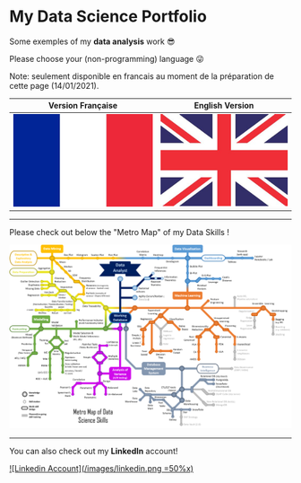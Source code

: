 # My Data Science Portfolio

Some exemples of my **data analysis** work :sunglasses:

Please choose your (non-programming) language :stuck_out_tongue_winking_eye:

Note: seulement disponible en francais au moment de la préparation de cette page (14/01/2021).

| Version Française                                                                              | English Version                                                                         |
| ---------------------------------------------------------------------------------------------- | --------------------------------------------------------------------------------------- |
| [![Version française](/images/drapeau_france.jpg "Version française")](/portfolio_francais.md) | [![English Version](/images/union_jack_flag.jpg "English Version")](/portfolio_english) |

---

Please check out below the "Metro Map" of my Data Skills !

[![Metro Map Data Science](/images/MetroMap_Data_Analyst_16-10-2020.png "Click Me!")](/metro_map.md)

---

You can also check out my **LinkedIn** account!

[![Linkedin Account](/images/linkedin.png =50%x)](https://www.linkedin.com/in/loic-nazaries "Loïc Nazaries - Linkedin.com")